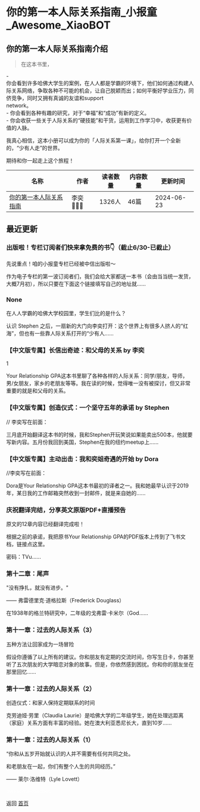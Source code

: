# 你的第一本人际关系指南_小报童_Awesome_XiaoBOT

## 你的第一本人际关系指南介绍
> 在这本书里，    
    
\-  
你会看到许多哈佛大学生的案例，在人人都是学霸的环境下，他们如何通过构建人际关系网络，争取各种不可能的机会，让自己脱颖而出；如何平衡好学业压力，同侪竞争，同时又拥有真诚的友谊和support  
network。    
\- 你会看到各种有趣的研究，对于“幸福”和“成功”有新的定义。    
\- 你会收获一些关于人际关系的“硬技能”和干货，运用到工作学习中，收获更有价值的人脉。    
    
我真心相信，这本小册可以成为你的「人际关系第一课」，给你打开一个全新的，“少有人走”的世界。    
    
期待和你一起走上这个旅程！  
  


|名称|作者|读者数量|内容数量|更新时间|
|---|---|---|---|---|
|[你的第一本人际关系指南](https://xiaobot.net/p/Relationship?refer=9c3f1c95-a052-465a-9902-f6d75080262a)|李奕👩🏻‍🌾|1326人|46篇|2024-06-23|

## 最近更新
### 出版啦！专栏订阅者们快来拿免费的书👇（截止6/30-已截止）

先说重点！咱的小报童专栏已经被中信出版啦～

作为电子专栏的第一波订阅者们，我们会给大家都送一本书（会由当当统一发货，大概7月初），所以只要在下面这个链接填写自己的地址就......

### None

在人人学霸的哈佛大学校园里，学生们比的是什么？

认识 Stephen 之后，一扇新的大门向李奕打开：这个世界上有很多人挤人的“红海”，但也有一些靠人际关系打开的“少有人......

### 【中文版专属】长信出奇迹：和父母的关系 by 李奕

1

Your Relationship
GPA这本书里聊了各种各样的人际关系：同学/朋友，导师，男/女朋友，家乡的老朋友等等。我在读的时候，觉得唯一没有被探讨，但又非常重要的就是和父母的关系。

### 【中文版专属】创造仪式：一个坚守五年的承诺 by Stephen

// 李奕写在前面：

三月底开始翻译这本书的时候，我和Stephen开玩笑说如果能卖出500本，他就要写新内容。五月份我回到美国，Stephen在我的纽约meetup上......

### 【中文版专属】主动出击：我和奕姐奇遇的开始 by Dora

//李奕写在前面：

Dora是Your Relationship
GPA这本书最初的译者之一。我和她最早认识于2019年，某日我的工作邮箱突然收到一封邮件，就是来自她的......

### 庆祝翻译完结，分享英文原版PDF+直播预告

原文的12章内容已经翻译完成啦！

根据之前的承诺，我把原书Your Relationship GPA的PDF版本上传到了飞书文档，链接点这里。

密码：TVu......

### 第十二章：尾声

"没有挣扎，就没有进步。"

—— 弗雷德里克·道格拉斯（Frederick Douglass）

在1938年的格兰特研究中，二年级的戈弗雷·卡米尔（God......

### 第十一章：过去的人际关系（3）

五种方法让回家成为一场冒险

假设你遵循了以上所有的建议。你和朋友有定期的交流时间，你写生日卡，你甚至听了五次朋友的大学暗恋对象的故事。但是，你依然感到困扰。你和你的朋友坐在那里回忆......

### 第十一章：过去的人际关系（2）

创造仪式：和家人保持定期联系的时间

克劳迪娅·劳里（Claudia
Laurie）是哈佛大学的二年级学生，她在处理远距离（家庭）关系方面有丰富的经验。她在澳大利亚悉尼长大，直到10岁......

### 第十一章：过去的人际关系（1）

“你和从五岁开始就认识的人并不需要有任何共同之处。

和老朋友在一起，你们有整个人生的共同经历。”

—— 莱尔·洛维特（Lyle Lovett）


<a href="https://github.com/Reno9527/awesome-xiaobot" style="color: white; text-decoration: none;">awesome-xiaobot</a>

返回 [首页](../README.md)
